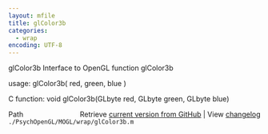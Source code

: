 ```yaml
---
layout: mfile
title: glColor3b
categories:
  - wrap
encoding: UTF-8
---
```


glColor3b  Interface to OpenGL function glColor3b  

usage:  glColor3b( red, green, blue )  

C function:  void glColor3b(GLbyte red, GLbyte green, GLbyte blue)  


<div class="code_header" style="text-align:right;">
  <span style="float:left;">Path&nbsp;&nbsp;</span> <span class="counter">Retrieve <a href=
  "https://raw.github.com/Psychtoolbox-3/Psychtoolbox-3/beta/./PsychOpenGL/MOGL/wrap/glColor3b.m">current version from GitHub</a> | View <a href=
  "https://github.com/Psychtoolbox-3/Psychtoolbox-3/commits/beta/./PsychOpenGL/MOGL/wrap/glColor3b.m">changelog</a></span>
</div>
<div class="code">
  <code>./PsychOpenGL/MOGL/wrap/glColor3b.m</code>
</div>

